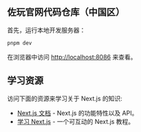 ## 佐玩官网代码仓库（中国区）

首先，运行本地开发服务器：

```bash
pnpm dev
```

在浏览器中访问 [http://localhost:8086](http://localhost:8086) 来查看。

## 学习资源

访问下面的资源来学习关于 Next.js 的知识:

- [Next.js 文档](https://nextjs.org/docs) - Next.js 的功能特性以及 API。
- [学习 Next.js](https://nextjs.org/learn) - 一个可互动的 Next.js 教程。
